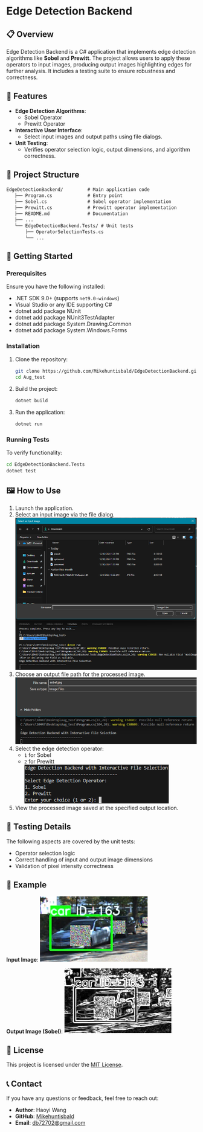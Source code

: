 # Edge Detection Backend

## 📋 Overview
Edge Detection Backend is a C# application that implements edge detection algorithms like **Sobel** and **Prewitt**. The project allows users to apply these operators to input images, producing output images highlighting edges for further analysis. It includes a testing suite to ensure robustness and correctness.

## 🎯 Features
- **Edge Detection Algorithms**:
  - Sobel Operator
  - Prewitt Operator
- **Interactive User Interface**:
  - Select input images and output paths using file dialogs.
- **Unit Testing**:
  - Verifies operator selection logic, output dimensions, and algorithm correctness.

## 📁 Project Structure
```
EdgeDetectionBackend/         # Main application code
   ├── Program.cs             # Entry point
   ├── Sobel.cs               # Sobel operator implementation
   ├── Prewitt.cs             # Prewitt operator implementation
   ├── README.md              # Documentation
   ├── ...
   └── EdgeDetectionBackend.Tests/ # Unit tests
       ├── OperatorSelectionTests.cs
       └── ...
```

## 🚀 Getting Started

### Prerequisites
Ensure you have the following installed:
- .NET SDK 9.0+ (supports `net9.0-windows`)
- Visual Studio or any IDE supporting C#
- dotnet add package NUnit
- dotnet add package NUnit3TestAdapter
- dotnet add package System.Drawing.Common
- dotnet add package System.Windows.Forms

### Installation
1. Clone the repository:
   ```bash
   git clone https://github.com/Mikehuntisbald/EdgeDetectionBackend.git
   cd Aug_test
   ```
2. Build the project:
   ```bash
   dotnet build
   ```
3. Run the application:
   ```bash
   dotnet run
   ```

### Running Tests
To verify functionality:
```bash
cd EdgeDetectionBackend.Tests
dotnet test
```

## 🖼️ How to Use
1. Launch the application.
2. Select an input image via the file dialog.  
   ![Select Input Image](https://github.com/Mikehuntisbald/Aug_test/blob/main/Example/pic_selec.png)
3. Choose an output file path for the processed image.  
   ![Specify Output File Path](https://github.com/Mikehuntisbald/Aug_test/blob/main/Example/output_name.png)
4. Select the edge detection operator:
   - `1` for Sobel
   - `2` for Prewitt  
   ![Select Edge Detection Operator](https://github.com/Mikehuntisbald/Aug_test/blob/main/Example/operator_selec.png)
5. View the processed image saved at the specified output location.

## 🧪 Testing Details
The following aspects are covered by the unit tests:
- Operator selection logic
- Correct handling of input and output image dimensions
- Validation of pixel intensity correctness

## 📖 Example
**Input Image**:
![Input Image](https://github.com/Mikehuntisbald/Aug_test/blob/main/Example/2d-atk.png)

**Output Image (Sobel)**:
![Output Image Sobel](https://github.com/Mikehuntisbald/Aug_test/blob/main/Example/example.jpg)

## 📜 License
This project is licensed under the [MIT License](LICENSE).

## 📞 Contact
If you have any questions or feedback, feel free to reach out:
- **Author**: Haoyi Wang
- **GitHub**: [Mikehuntisbald](https://github.com/Mikehuntisbald)
- **Email**: db72702@gmail.com
